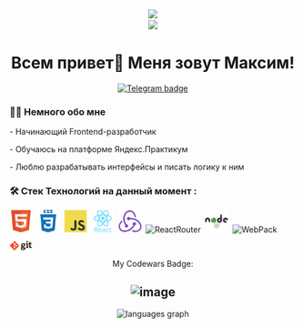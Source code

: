<div id="header" align="center">
  <img src="https://c.tenor.com/DBqjevyA2o4AAAAd/bongo-cat-codes.gif" width="350"/>
</div>
<div id="about" align="center">
  <img src="https://i.pinimg.com/originals/8b/35/fe/8b35fef55fba1a201c9c7a11d3ec3d64.gif" width="600"/>
</div>

<h1 align="center">Всем привет👋 Меня зовут Максим!</h1>

  <div id="badge" align="center">
    <a href="https://t.me/Falor">
      <img src="https://img.shields.io/badge/Telegram-blue?logo=telegram&logoColor=white&style=for-the-badge" alt="Telegram badge">
    </a>
  </div>


###
<h3 align="left">👩‍💻  Немного обо мне</h3>
<p>- Начинающий Frontend-разработчик</p>
<p>- Обучаюсь на платформе Яндекс.Практикум</p>
<p>- Люблю разрабатывать интерфейсы и писать логику к ним</p>


### :hammer_and_wrench: Стек Технологий на данный момент :
<div>
  <img src="https://github.com/devicons/devicon/blob/master/icons/html5/html5-original.svg" title="HTML5" alt="HTML" width="40" height="40"/>&nbsp;
  <img src="https://github.com/devicons/devicon/blob/master/icons/css3/css3-plain-wordmark.svg"  title="CSS3" alt="CSS" width="40" height="40"/>&nbsp;
  <img src="https://github.com/devicons/devicon/blob/master/icons/javascript/javascript-original.svg" title="JavaScript" alt="JavaScript" width="40" height="40"/>&nbsp;
  <img src="https://github.com/devicons/devicon/blob/master/icons/react/react-original-wordmark.svg" title="React" alt="React" width="40" height="40"/>&nbsp;
  <img src="https://github.com/devicons/devicon/blob/master/icons/redux/redux-original.svg" title="Redux" alt="Redux " width="40" height="40"/>&nbsp;
  <img src="https://cdn.jsdelivr.net/gh/devicons/devicon@latest/icons/reactrouter/reactrouter-original.svg" title="ReactRouter" alt="ReactRouter " width="40" height="40"/>&nbsp;
  <img src="https://github.com/devicons/devicon/blob/master/icons/nodejs/nodejs-original-wordmark.svg" title="NodeJS" alt="NodeJS" width="40" height="40"/>&nbsp;
  <img src="https://cdn.jsdelivr.net/gh/devicons/devicon@latest/icons/webpack/webpack-original.svg" title="WebPack" alt="WebPack" width="40" height="40" />&nbsp;
  <img src="https://github.com/devicons/devicon/blob/master/icons/git/git-original-wordmark.svg" title="Git" **alt="Git" width="40" height="40"/>&nbsp;
</div>

<div align="center">
  My Codewars Badge:

  ![image](https://www.codewars.com/users/Falor/badges/large)
  ---
  <img src="https://github-readme-stats.vercel.app/api/top-langs?username=falor89&locale=en&hide_title=false&layout=compact&card_width=320&langs_count=5&theme=dracula&hide_border=false&order=2" height="150" alt="languages graph"  />
</div>
